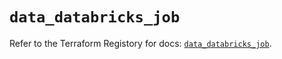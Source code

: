 # `data_databricks_job`

Refer to the Terraform Registory for docs: [`data_databricks_job`](https://registry.terraform.io/providers/databricks/databricks/1.31.1/docs/data-sources/job).
